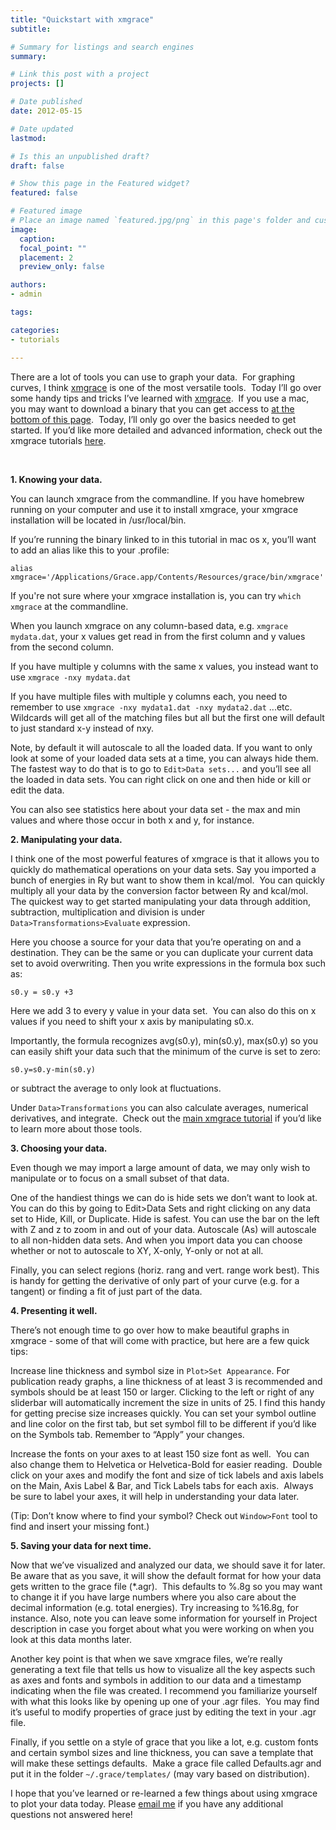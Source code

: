 ```yaml
---
title: "Quickstart with xmgrace"
subtitle: 

# Summary for listings and search engines
summary: 

# Link this post with a project
projects: []

# Date published
date: 2012-05-15

# Date updated
lastmod: 

# Is this an unpublished draft?
draft: false

# Show this page in the Featured widget?
featured: false

# Featured image
# Place an image named `featured.jpg/png` in this page's folder and customize its options here.
image:
  caption: 
  focal_point: ""
  placement: 2
  preview_only: false

authors:
- admin

tags:

categories:
- tutorials

---
```

There are a lot of tools you can use to graph your data.  For graphing curves, I think [xmgrace](http://plasma-gate.weizmann.ac.il/Grace/ "http://plasma-gate.weizmann.ac.il/Grace/") is one of the most versatile tools.  Today I’ll go over some handy tips and tricks I’ve learned with [xmgrace](http://plasma-gate.weizmann.ac.il/Grace/ "http://plasma-gate.weizmann.ac.il/Grace/").  If you use a mac, you may want to download a binary that you can get access to [at the bottom of this page](http://hpc.sourceforge.net/ "http://hpc.sourceforge.net/").  Today, I’ll only go over the basics needed to get started. If you’d like more detailed and advanced information, check out the xmgrace tutorials [here](http://plasma-gate.weizmann.ac.il/Grace/doc/Tutorial.html "http://plasma-gate.weizmann.ac.il/Grace/doc/Tutorial.html").


 


**1. Knowing your data.**

You can launch xmgrace from the commandline. If you have homebrew running on your computer and use it to install xmgrace, your xmgrace installation will be located in /usr/local/bin.


If you’re running the binary linked to in this tutorial in mac os x, you’ll want to add an alias like this to your .profile:

```
alias xmgrace='/Applications/Grace.app/Contents/Resources/grace/bin/xmgrace'
```

If you're not sure where your xmgrace installation is, you can try `which xmgrace` at the commandline.


When you launch xmgrace on any column-based data, e.g. `xmgrace mydata.dat`, your x values get read in from the first column and y values from the second column. 


If you have multiple y columns with the same x values, you instead want to use `xmgrace -nxy mydata.dat`

If you have multiple files with multiple y columns each, you need to remember to use `xmgrace -nxy mydata1.dat -nxy mydata2.dat` ...etc.  Wildcards will get all of the matching files but all but the first one will default to just standard x-y instead of nxy.

Note, by default it will autoscale to all the loaded data. If you want to only look at some of your loaded data sets at a time, you can always hide them.  The fastest way to do that is to go to `Edit>Data sets...` and you’ll see all the loaded in data sets. You can right click on one and then hide or kill or edit the data.

You can also see statistics here about your data set - the max and min values and where those occur in both x and y, for instance.



**2. Manipulating your data.**

I think one of the most powerful features of xmgrace is that it allows you to quickly do mathematical operations on your data sets. Say you imported a bunch of energies in Ry but want to show them in kcal/mol.  You can quickly multiply all your data by the conversion factor between Ry and kcal/mol.  The quickest way to get started manipulating your data through addition, subtraction, multiplication and division is under `Data>Transformations>Evaluate` expression.

Here you choose a source for your data that you’re operating on and a destination. They can be the same or you can duplicate your current data set to avoid overwriting. Then you write expressions in the formula box such as:

```
s0.y = s0.y +3
```

Here we add 3 to every y value in your data set.  You can also do this on x values if you need to shift your x axis by manipulating s0.x.


Importantly, the formula recognizes avg(s0.y), min(s0.y), max(s0.y) so you can easily shift your data such that the minimum of the curve is set to zero:

```
s0.y=s0.y-min(s0.y)
```
or subtract the average to only look at fluctuations.  

Under `Data>Transformations` you can also calculate averages, numerical derivatives, and integrate.  Check out the [main xmgrace tutorial](http://plasma-gate.weizmann.ac.il/Grace/doc/Tutorial.html "http://plasma-gate.weizmann.ac.il/Grace/doc/Tutorial.html") if you’d like to learn more about those tools.  

**3. Choosing your data.**

Even though we may import a large amount of data, we may only wish to manipulate or to focus on a small subset of that data.


One of the handiest things we can do is hide sets we don’t want to look at. You can do this by going to Edit>Data Sets and right clicking on any data set to Hide, Kill, or Duplicate. Hide is safest. You can use the bar on the left with Z and z to zoom in and out of your data. Autoscale (As) will autoscale to all non-hidden data sets. And when you import data you can choose whether or not to autoscale to XY, X-only, Y-only or not at all.  

Finally, you can select regions (horiz. rang and vert. range work best). This is handy for getting the derivative of only part of your curve (e.g. for a tangent) or finding a fit of just part of the data.  


**4. Presenting it well.**

There’s not enough time to go over how to make beautiful graphs in xmgrace - some of that will come with practice, but here are a few quick tips:

Increase line thickness and symbol size in `Plot>Set Appearance`. For publication ready graphs, a line thickness of at least 3 is recommended and symbols should be at least 150 or larger. Clicking to the left or right of any sliderbar will automatically increment the size in units of 25. I find this handy for getting precise size increases quickly. You can set your symbol outline and line color on the first tab, but set symbol fill to be different if you’d like on the Symbols tab. Remember to “Apply” your changes.  

Increase the fonts on your axes to at least 150 size font as well.  You can also change them to Helvetica or Helvetica-Bold for easier reading.  Double click on your axes and modify the font and size of tick labels and axis labels on the Main, Axis Label & Bar, and Tick Labels tabs for each axis.  Always be sure to label your axes, it will help in understanding your data later. 

(Tip: Don’t know where to find your symbol? Check out `Window>Font` tool to find and insert your missing font.)



**5. Saving your data for next time.**

Now that we’ve visualized and analyzed our data, we should save it for later. Be aware that as you save, it will show the default format for how your data gets written to the grace file (*.agr).  This defaults to %.8g so you may want to change it if you have large numbers where you also care about the decimal information (e.g. total energies). Try increasing to %16.8g, for instance. Also, note you can leave some information for yourself in Project description in case you forget about what you were working on when you look at this data months later.

Another key point is that when we save xmgrace files, we’re really generating a text file that tells us how to visualize all the key aspects such as axes and fonts and symbols in addition to our data and a timestamp indicating when the file was created. I recommend you familiarize yourself with what this looks like by opening up one of your .agr files.  You may find it’s useful to modify properties of grace just by editing the text in your .agr file.

Finally, if you settle on a style of grace that you like a lot, e.g. custom fonts and certain symbol sizes and line thickness, you can save a template that will make these settings defaults.  Make a grace file called Defaults.agr and put it in the folder `~/.grace/templates/` (may vary based on distribution).  


I hope that you’ve learned or re-learned a few things about using xmgrace to plot your data today. Please [email me](mailto:hjkulik@mit.edu?subject=Questions%20about%20xmgrace%20quickstart "mailto:hjkulik@mit.edu?subject=Questions about xmgrace quickstart") if you have any additional questions not answered here!


